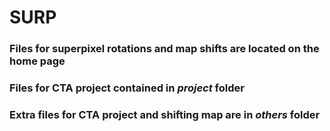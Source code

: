 # SURP
### Files for superpixel rotations and map shifts are located on the home page
### Files for CTA project contained in *project* folder
### Extra files for CTA project and shifting map are in *others* folder

